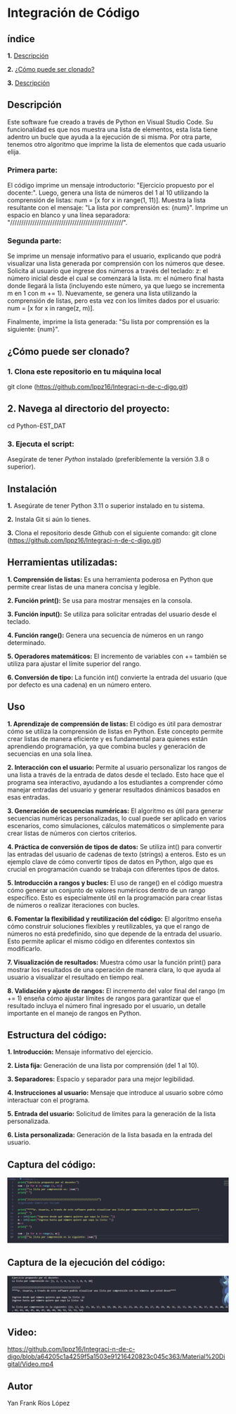 # Integración de Código

## índice

**1.** [Descripción](#descripción)

**2.** [¿Cómo puede ser clonado?](#cómo-puede-ser-clonado)

**3.** [Descripción](#descripción)

## Descripción 
Este software fue creado a través de Python en Visual Studio Code. Su funcionalidad es que nos muestra una lista de elementos, esta lista tiene adentro un bucle que ayuda a la ejecución de si misma. Por otra parte, tenemos otro algoritmo que imprime la lista de elementos que cada usuario elija. 

### Primera parte:

El código imprime un mensaje introductorio: "Ejercicio propuesto por el docente:".
Luego, genera una lista de números del 1 al 10 utilizando la comprensión de listas: num = [x for x in range(1, 11)].
Muestra la lista resultante con el mensaje: "La lista por comprensión es: {num}".
Imprime un espacio en blanco y una línea separadora: "///////////////////////////////////////////////////".

### Segunda parte:

Se imprime un mensaje informativo para el usuario, explicando que podrá visualizar una lista generada por comprensión con los números que desee.
Solicita al usuario que ingrese dos números a través del teclado:
z: el número inicial desde el cual se comenzará la lista.
m: el número final hasta donde llegará la lista (incluyendo este número, ya que luego se incrementa m en 1 con m += 1).
Nuevamente, se genera una lista utilizando la comprensión de listas, pero esta vez con los límites dados por el usuario: num = [x for x in range(z, m)].

Finalmente, imprime la lista generada: "Su lista por comprensión es la siguiente: {num}".

## ¿Cómo puede ser clonado?

### 1. Clona este repositorio en tu máquina local

git clone (https://github.com/lppz16/Integraci-n-de-c-digo.git)

## 2. Navega al directorio del proyecto:

   cd Python-EST_DAT

### 3. Ejecuta el script:

Asegúrate de tener *Python* instalado (preferiblemente la versión 3.8 o superior).

## Instalación

**1.** Asegúrate de tener Python 3.11 o superior instalado en tu sistema.

**2.** Instala Git si aún lo tienes.

**3.** Clona el repositorio desde Github con el siguiente comando:
  git clone (https://github.com/lppz16/Integraci-n-de-c-digo.git)

## Herramientas utilizadas:

**1. Comprensión de listas:** Es una herramienta poderosa en Python que permite crear listas de una manera concisa y legible.

**2. Función print():** Se usa para mostrar mensajes en la consola.

**3. Función input():** Se utiliza para solicitar entradas del usuario desde el teclado.

**4. Función range():** Genera una secuencia de números en un rango determinado.

**5. Operadores matemáticos:** El incremento de variables con += también se utiliza para ajustar el límite superior del rango.

**6. Conversión de tipo:** La función int() convierte la entrada del usuario (que por defecto es una cadena) en un número entero.

## Uso

**1. Aprendizaje de comprensión de listas:**
El código es útil para demostrar cómo se utiliza la comprensión de listas en Python. Este concepto permite crear listas de manera eficiente y es fundamental para quienes están aprendiendo programación, ya que combina bucles y generación de secuencias en una sola línea.

**2. Interacción con el usuario:**
Permite al usuario personalizar los rangos de una lista a través de la entrada de datos desde el teclado. Esto hace que el programa sea interactivo, ayudando a los estudiantes a comprender cómo manejar entradas del usuario y generar resultados dinámicos basados en esas entradas.

**3. Generación de secuencias numéricas:**
El algoritmo es útil para generar secuencias numéricas personalizadas, lo cual puede ser aplicado en varios escenarios, como simulaciones, cálculos matemáticos o simplemente para crear listas de números con ciertos criterios.

**4. Práctica de conversión de tipos de datos:**
Se utiliza int() para convertir las entradas del usuario de cadenas de texto (strings) a enteros. Esto es un ejemplo clave de cómo convertir tipos de datos en Python, algo que es crucial en programación cuando se trabaja con diferentes tipos de datos.

**5. Introducción a rangos y bucles:**
El uso de range() en el código muestra cómo generar un conjunto de valores numéricos dentro de un rango específico. Esto es especialmente útil en la programación para crear listas de números o realizar iteraciones con bucles.

**6. Fomentar la flexibilidad y reutilización del código:**
El algoritmo enseña cómo construir soluciones flexibles y reutilizables, ya que el rango de números no está predefinido, sino que depende de la entrada del usuario. Esto permite aplicar el mismo código en diferentes contextos sin modificarlo.

**7. Visualización de resultados:**
Muestra cómo usar la función print() para mostrar los resultados de una operación de manera clara, lo que ayuda al usuario a visualizar el resultado en tiempo real.

**8. Validación y ajuste de rangos:**
El incremento del valor final del rango (m += 1) enseña cómo ajustar límites de rangos para garantizar que el resultado incluya el número final ingresado por el usuario, un detalle importante en el manejo de rangos en Python.

## Estructura del código:

**1. Introducción:**
Mensaje informativo del ejercicio.

**2. Lista fija:**
Generación de una lista por comprensión (del 1 al 10).

**3. Separadores:**
Espacio y separador para una mejor legibilidad.

**4. Instrucciones al usuario:**
Mensaje que introduce al usuario sobre cómo interactuar con el programa.

**5. Entrada del usuario:**
Solicitud de límites para la generación de la lista personalizada.

**6. Lista personalizada:**
Generación de la lista basada en la entrada del usuario.

## Captura del código:

![Python](https://github.com/lppz16/Integraci-n-de-c-digo/blob/71b35beaf64e2e027dbe3167e2a0e74881540f82/Material%20Digital/Captura%20de%20pantalla%202024-09-23%20145340.png)


## Captura de la ejecución del código:
![Python](https://github.com/lppz16/Integraci-n-de-c-digo/blob/main/Material%20Digital/Captura%20de%20pantalla%202024-09-23%20145653.png)

## Video:
https://github.com/lppz16/Integraci-n-de-c-digo/blob/a64205c1a4259f5a1503e91216420823c045c363/Material%20Digital/Video.mp4


## Autor

Yan Frank Ríos López

